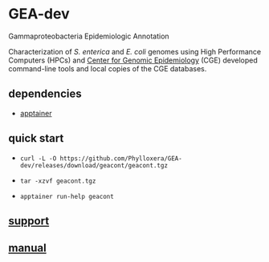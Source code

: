 
# GEA-dev

Gammaproteobacteria Epidemiologic Annotation

Characterization of *S. enterica* and *E. coli* genomes using High Performance Computers (HPCs) and [Center for Genomic Epidemiology](https://www.genomicepidemiology.org) (CGE) developed command-line tools and local copies of the CGE databases.

## dependencies

  * [apptainer](https://apptainer.org)

## quick start

  *     curl -L -O https://github.com/Phylloxera/GEA-dev/releases/download/geacont/geacont.tgz
  *     tar -xzvf geacont.tgz
  *     apptainer run-help geacont

## [support](https://github.com/Phylloxera/GEA-dev/issues)

## [manual](https://github.com/Phylloxera/GEA-dev/wiki)
